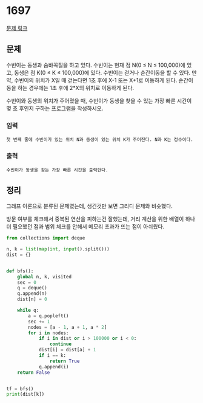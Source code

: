 # 1697

[문제 링크](https://acmicpc.net/problem/1697)

## 문제

수빈이는 동생과 숨바꼭질을 하고 있다. 수빈이는 현재 점 N(0 ≤ N ≤ 100,000)에 있고, 
동생은 점 K(0 ≤ K ≤ 100,000)에 있다. 수빈이는 걷거나 순간이동을 할 수 있다. 
만약, 수빈이의 위치가 X일 때 걷는다면 1초 후에 X-1 또는 X+1로 이동하게 된다. 순간이동을 하는 경우에는 1초 후에 2*X의 위치로 이동하게 된다.

수빈이와 동생의 위치가 주어졌을 때, 수빈이가 동생을 찾을 수 있는 가장 빠른 시간이 몇 초 후인지 구하는 프로그램을 작성하시오.

### 입력
    첫 번째 줄에 수빈이가 있는 위치 N과 동생이 있는 위치 K가 주어진다. N과 K는 정수이다.
### 출력
    수빈이가 동생을 찾는 가장 빠른 시간을 출력한다.

## 정리

그래프 이론으로 분류된 문제였는데, 생긴것만 보면 그리디 문제와 비슷했다. 

방문 여부를 체크해서 중복된 연산을 피하는건 잘했는데, 
거리 계산을 위한 배열이 하나 더 필요했던 점과 범위 체크를 안해서 메모리 초과가 뜨는 점이 아쉬웠다. 

```python
from collections import deque

n, k = list(map(int, input().split()))
dist = {}


def bfs():
    global n, k, visited
    sec = 0
    q = deque()
    q.append(n)
    dist[n] = 0

    while q:
        a = q.popleft()
        sec += 1
        nodes = [a - 1, a + 1, a * 2]
        for i in nodes:
            if i in dist or i > 100000 or i < 0:
                continue
            dist[i] = dist[a] + 1
            if i == k:
                return True
            q.append(i)
    return False


tf = bfs()
print(dist[k])

```